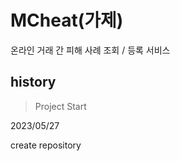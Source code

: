 # MCheat(가제)

온라인 거래 간 피해 사례 조회 / 등록 서비스

## history

> Project Start

2023/05/27

create repository

